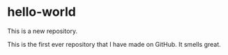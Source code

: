 # hello-world
This is a new repository.

This is the first ever repository that I have made on GitHub. It smells great.
